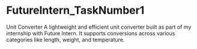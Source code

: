 # FutureIntern_TaskNumber1
Unit Converter A lightweight and efficient unit converter built as part of my internship with Future Intern. It supports conversions across various categories like length, weight, and temperature. 
